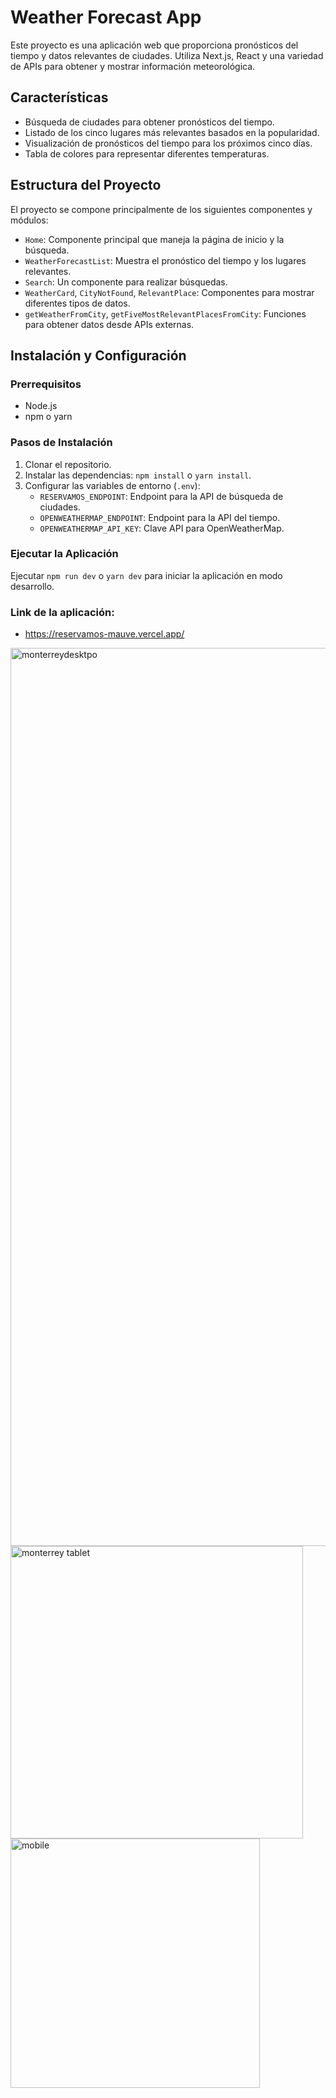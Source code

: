 # Weather Forecast App

Este proyecto es una aplicación web que proporciona pronósticos del tiempo y datos relevantes de ciudades. Utiliza Next.js, React y una variedad de APIs para obtener y mostrar información meteorológica.

## Características

- Búsqueda de ciudades para obtener pronósticos del tiempo.
- Listado de los cinco lugares más relevantes basados en la popularidad.
- Visualización de pronósticos del tiempo para los próximos cinco días.
- Tabla de colores para representar diferentes temperaturas.

## Estructura del Proyecto

El proyecto se compone principalmente de los siguientes componentes y módulos:

- `Home`: Componente principal que maneja la página de inicio y la búsqueda.
- `WeatherForecastList`: Muestra el pronóstico del tiempo y los lugares relevantes.
- `Search`: Un componente para realizar búsquedas.
- `WeatherCard`, `CityNotFound`, `RelevantPlace`: Componentes para mostrar diferentes tipos de datos.
- `getWeatherFromCity`, `getFiveMostRelevantPlacesFromCity`: Funciones para obtener datos desde APIs externas.

## Instalación y Configuración

### Prerrequisitos

- Node.js
- npm o yarn

### Pasos de Instalación

1. Clonar el repositorio.
2. Instalar las dependencias: `npm install` o `yarn install`.
3. Configurar las variables de entorno (`.env`):
   - `RESERVAMOS_ENDPOINT`: Endpoint para la API de búsqueda de ciudades.
   - `OPENWEATHERMAP_ENDPOINT`: Endpoint para la API del tiempo.
   - `OPENWEATHERMAP_API_KEY`: Clave API para OpenWeatherMap.

### Ejecutar la Aplicación

Ejecutar `npm run dev` o `yarn dev` para iniciar la aplicación en modo desarrollo.
### Link de la aplicación:
- https://reservamos-mauve.vercel.app/
<img width="1437" alt="monterreydesktpo" src="https://github.com/Hermestech/reservamos/assets/64867364/d688dfb9-7014-4d6d-83dc-1f3f4bc289cb">

<img width="468" alt="monterrey tablet" src="https://github.com/Hermestech/reservamos/assets/64867364/be97fbf1-c881-4b56-b440-f2fc0115da95">
<img width="399" alt="mobile" src="https://github.com/Hermestech/reservamos/assets/64867364/8553e380-d4a3-4e4f-ad6e-aebe511c8700">

